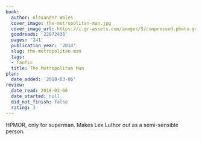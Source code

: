 ```yaml
---
book:
  author: Alexander Wales
  cover_image: the-metropolitan-man.jpg
  cover_image_url: https://i.gr-assets.com/images/S/compressed.photo.goodreads.com/books/1407181255l/22872436.jpg
  goodreads: '22872436'
  pages: '241'
  publication_year: '2014'
  slug: the-metropolitan-man
  tags:
  - fanfic
  title: The Metropolitan Man
plan:
  date_added: '2018-03-06'
review:
  date_read: 2018-03-06
  date_started: null
  did_not_finish: false
  rating: 3
---
```


HPMOR, only for superman. Makes Lex Luthor out as a semi-sensible person.
